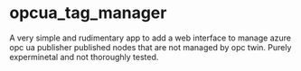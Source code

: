 # opcua_tag_manager

A very simple and rudimentary app to add a web interface to manage azure opc ua publisher published nodes that are not managed by opc twin.
Purely experminetal and not thoroughly tested.

